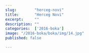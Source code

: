 ```yaml
---
slug:        "herceg-novi"
title:       "Herceg Novi"
excerpt:     ""
description: ""
categories:  ['2016-boka']
image: "/2016-boka/boka/img/14.jpg"
published: false

---
```

